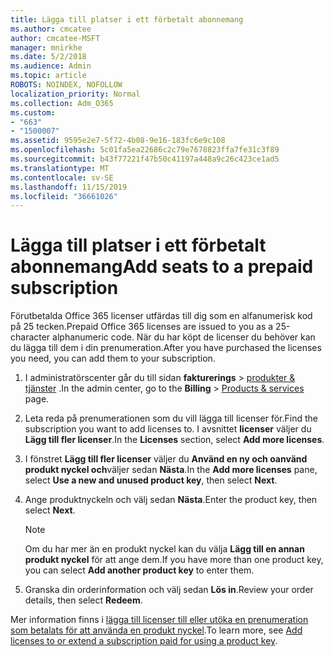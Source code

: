 ```yaml
---
title: Lägga till platser i ett förbetalt abonnemang
ms.author: cmcatee
author: cmcatee-MSFT
manager: mnirkhe
ms.date: 5/2/2018
ms.audience: Admin
ms.topic: article
ROBOTS: NOINDEX, NOFOLLOW
localization_priority: Normal
ms.collection: Adm_O365
ms.custom:
- "663"
- "1500007"
ms.assetid: 9595e2e7-5f72-4b08-9e16-183fc6e9c108
ms.openlocfilehash: 5c01fa5ea22686c2c79e7678823ffa7fe31c3f89
ms.sourcegitcommit: b43f77221f47b50c41197a448a9c26c423ce1ad5
ms.translationtype: MT
ms.contentlocale: sv-SE
ms.lasthandoff: 11/15/2019
ms.locfileid: "36661026"
---
```

# <a name="add-seats-to-a-prepaid-subscription"></a><span data-ttu-id="c5077-102">Lägga till platser i ett förbetalt abonnemang</span><span class="sxs-lookup"><span data-stu-id="c5077-102">Add seats to a prepaid subscription</span></span>

<span data-ttu-id="c5077-103">Förutbetalda Office 365 licenser utfärdas till dig som en alfanumerisk kod på 25 tecken.</span><span class="sxs-lookup"><span data-stu-id="c5077-103">Prepaid Office 365 licenses are issued to you as a 25-character alphanumeric code.</span></span> <span data-ttu-id="c5077-104">När du har köpt de licenser du behöver kan du lägga till dem i din prenumeration.</span><span class="sxs-lookup"><span data-stu-id="c5077-104">After you have purchased the licenses you need, you can add them to your subscription.</span></span> 

1. <span data-ttu-id="c5077-105">I administratörscenter går du till sidan **fakturerings** > [produkter & tjänster](https://go.microsoft.com/fwlink/p/?linkid=842054) .</span><span class="sxs-lookup"><span data-stu-id="c5077-105">In the admin center, go to the **Billing** > [Products & services](https://go.microsoft.com/fwlink/p/?linkid=842054) page.</span></span>

2. <span data-ttu-id="c5077-106">Leta reda på prenumerationen som du vill lägga till licenser för.</span><span class="sxs-lookup"><span data-stu-id="c5077-106">Find the subscription you want to add licenses to.</span></span> <span data-ttu-id="c5077-107">I avsnittet **licenser** väljer du **Lägg till fler licenser**.</span><span class="sxs-lookup"><span data-stu-id="c5077-107">In the **Licenses** section, select **Add more licenses**.</span></span>

3. <span data-ttu-id="c5077-108">I fönstret **Lägg till fler licenser** väljer du **Använd en ny och oanvänd produkt nyckel och**väljer sedan **Nästa**.</span><span class="sxs-lookup"><span data-stu-id="c5077-108">In the **Add more licenses** pane, select **Use a new and unused product key**, then select **Next**.</span></span>

4. <span data-ttu-id="c5077-109">Ange produktnyckeln och välj sedan **Nästa**.</span><span class="sxs-lookup"><span data-stu-id="c5077-109">Enter the product key, then select **Next**.</span></span>

    > [!NOTE]
    > <span data-ttu-id="c5077-110">Om du har mer än en produkt nyckel kan du välja **Lägg till en annan produkt nyckel** för att ange dem.</span><span class="sxs-lookup"><span data-stu-id="c5077-110">If you have more than one product key, you can select **Add another product key** to enter them.</span></span>

5. <span data-ttu-id="c5077-111">Granska din orderinformation och välj sedan **Lös in**.</span><span class="sxs-lookup"><span data-stu-id="c5077-111">Review your order details, then select **Redeem**.</span></span>

<span data-ttu-id="c5077-112">Mer information finns i [lägga till licenser till eller utöka en prenumeration som betalats för att använda en produkt nyckel](https://docs.microsoft.com/office365/admin/misc/add-licenses-using-product-key).</span><span class="sxs-lookup"><span data-stu-id="c5077-112">To learn more, see [Add licenses to or extend a subscription paid for using a product key](https://docs.microsoft.com/office365/admin/misc/add-licenses-using-product-key).</span></span>